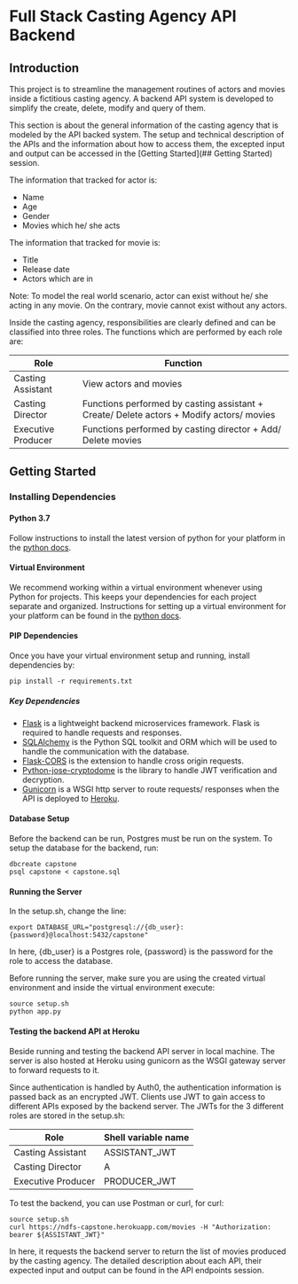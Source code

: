 # Full Stack Casting Agency API Backend 

## Introduction

This project is to streamline the management routines of actors and movies inside a fictitious casting agency. A backend API system is developed to simplify the create, delete, modify and query of them. 

This section is about the general information of the casting agency that is modeled by the API backed system. The setup and technical description of the APIs and the information about how to access them, the excepted input and output can be accessed in the [Getting Started](## Getting Started) session.

The information that tracked for actor is:

- Name
- Age
- Gender
- Movies which he/ she acts

The information that tracked for movie is:

- Title
- Release date
- Actors which are in

Note: To model the real world scenario, actor can exist without he/ she acting in any movie. On the contrary, movie cannot exist without any actors.

Inside the casting agency, responsibilities are clearly defined and can be classified into three roles. The functions which are performed by each role are:

| Role               | Function                                                     |
| ------------------ | ------------------------------------------------------------ |
| Casting Assistant  | View actors and movies                                       |
| Casting Director   | Functions performed by casting assistant + Create/ Delete actors + Modify actors/ movies |
| Executive Producer | Functions performed by casting director + Add/ Delete movies |

## Getting Started

### Installing Dependencies

#### Python 3.7

Follow instructions to install the latest version of python for your platform in the [python docs](https://docs.python.org/3/using/unix.html#getting-and-installing-the-latest-version-of-python).

#### Virtual Environment

We recommend working within a virtual environment whenever using Python for projects. This keeps your dependencies for each project separate and organized. Instructions for setting up a virtual environment for your platform can be found in the [python docs](https://packaging.python.org/guides/installing-using-pip-and-virtual-environments/).

#### PIP Dependencies

Once you have your virtual environment setup and running, install dependencies by: 

```
pip install -r requirements.txt
```

##### Key Dependencies

- [Flask](http://flask.pocoo.org/) is a lightweight backend microservices framework. Flask is required to handle requests and responses.
- [SQLAlchemy](https://www.sqlalchemy.org/) is the Python SQL toolkit and ORM which will be used to handle the communication with the database. 
- [Flask-CORS](https://flask-cors.readthedocs.io/en/latest/#) is the extension to handle cross origin requests.
- [Python-jose-cryptodome](https://pypi.org/project/python-jose-cryptodome/)  is the library to handle JWT verification and decryption. 
- [Gunicorn](https://gunicorn.org/) is a WSGI http server to route requests/ responses when the API is deployed to [Heroku](https://www.heroku.com).

#### Database Setup 

Before the backend can be run, Postgres must be run on the system. To setup the database for the backend, run:

```
dbcreate capstone
psql capstone < capstone.sql
```

#### Running the Server

In the setup.sh, change the line:

```
export DATABASE_URL="postgresql://{db_user}:{password}@localhost:5432/capstone"
```

In here, {db_user} is a Postgres role, {password} is the password for the role to access the database.

Before running the server, make sure you are using the created virtual environment and inside the virtual environment execute:

```
source setup.sh
python app.py
```

#### Testing the backend API at Heroku

Beside running and testing the backend API server in local machine. The server is also hosted at Heroku using gunicorn as the WSGI gateway server to forward requests to it. 

Since authentication is handled by Auth0, the authentication information is passed back as an encrypted JWT. Clients use JWT to gain access to different APIs exposed by the backend server. The JWTs for the 3 different roles are stored in the setup.sh:

| Role               | Shell variable name |
| ------------------ | ------------------- |
| Casting Assistant  | ASSISTANT_JWT       |
| Casting Director   | A                   |
| Executive Producer | PRODUCER_JWT        |

 To test the backend, you can use Postman or curl, for curl:

```
source setup.sh
curl https://ndfs-capstone.herokuapp.com/movies -H "Authorization: bearer ${ASSISTANT_JWT}" 
```

In here, it requests the backend server to return the list of movies produced by the casting agency.  The detailed description about each API, their expected input and output can be found in the API endpoints session.


